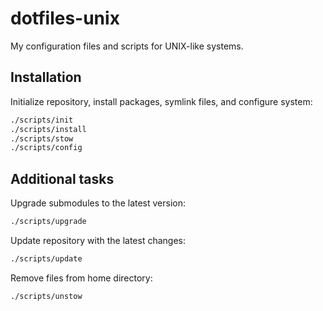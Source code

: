 # dotfiles-unix

My configuration files and scripts for UNIX-like systems.

## Installation

Initialize repository, install packages, symlink files, and configure system:

```sh
./scripts/init
./scripts/install
./scripts/stow
./scripts/config
```

## Additional tasks

Upgrade submodules to the latest version:

```sh
./scripts/upgrade
```

Update repository with the latest changes:

```sh
./scripts/update
```

Remove files from home directory:

```sh
./scripts/unstow
```
